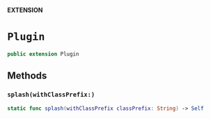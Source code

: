**EXTENSION**

# `Plugin`
```swift
public extension Plugin
```

## Methods
### `splash(withClassPrefix:)`

```swift
static func splash(withClassPrefix classPrefix: String) -> Self
```
